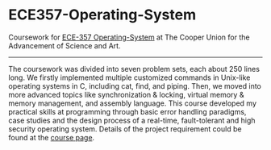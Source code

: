 # ECE357-Operating-System

Coursework for [ECE-357 Operating-System](http://faculty.cooper.edu/hak/ece357/) at The Cooper Union for the Advancement of Science and Art.
___

The coursework was divided into seven problem sets, each about 250 lines long. We firstly implemented multiple customized commands in Unix-like operating systems in C, including cat, find, and piping. Then, we moved into more advanced topics like synchronization & locking, virtual memory & memory management, and assembly language. This course developed my practical skills at programming through basic error handling paradigms, case studies and the design process of a real-time, fault-tolerant and high security operating system. Details of the project requirement could be found at the [course page](http://faculty.cooper.edu/hak/ece357/).
